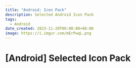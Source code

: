 ```yaml
---
title: "Android: Icon Pack"
description: Selected Android Icon Pack
tags:
  - Android
date_created: 2023-11-20T00:00:00+08:00
image: https://i.imgur.com/mErPwqL.png
---
```


[Android] Selected Icon Pack
============================



